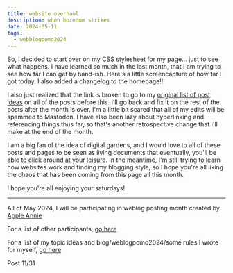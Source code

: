 ```yaml
---
title: website overhaul
description: when boredom strikes
date: 2024-05-11
tags:
  - webblogpomo2024
---
```


So, I decided to start over on my CSS stylesheet for my page... just to see what happens. I have learned so much in the last month, that I am trying to see how far I can get by hand-ish. Here's a little screencapture of how far I got today. I also added a changelog to the homepage!! 


I also just realized that the link is broken to go to my <a href="/blog/weblogpomo2024">original list of post ideas</a> on all of the posts before this. I'll go back and fix it on the rest of the posts after the month is over. I'm a little bit scared that all of my edits will be spammed to Mastodon. I have also been lazy about hyperlinking and referencing things thus far, so that's another retrospective change that I'll make at the end of the month.

I am a big fan of the idea of digital gardens, and I would love to all of these posts and pages to be seen as living documents that eventually, you'll be able to click around at your leisure. In the meantime, I'm still trying to learn how websites work and finding my blogging style, so I hope you're all liking the chaos that has been coming from this page all this month.

I hope you're all enjoying your saturdays!

---
All of May 2024, I will be participating in weblog posting month created by <a href="https://weblog.anniegreens.lol/weblog-posting-month-2024">Apple Annie</a>

For a list of other participants, <a href="https://weblog.anniegreens.lol/weblog-posting-month-2024/participators">go here</a>

For a list of my topic ideas and blog/weblogpomo2024/some rules I wrote for myself, <a href="/blog/weblogpomo2024">go here</a>

Post 11/31